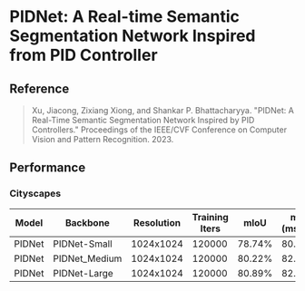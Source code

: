 # PIDNet: A Real-time Semantic Segmentation Network Inspired from PID Controller

## Reference

> Xu, Jiacong, Zixiang Xiong, and Shankar P. Bhattacharyya. "PIDNet: A Real-Time Semantic Segmentation Network Inspired by PID Controllers." Proceedings of the IEEE/CVF Conference on Computer Vision and Pattern Recognition. 2023.

## Performance

### Cityscapes

| Model | Backbone | Resolution | Training Iters | mIoU | mIoU (ms+flip) | Links |
|-|-|-|-|-|-|-|
|PIDNet|PIDNet-Small |1024x1024|120000|78.74%|80.87%| |
|PIDNet|PIDNet_Medium|1024x1024|120000|80.22%|82.05%| |
|PIDNet|PIDNet-Large |1024x1024|120000|80.89%|82.37%| |

